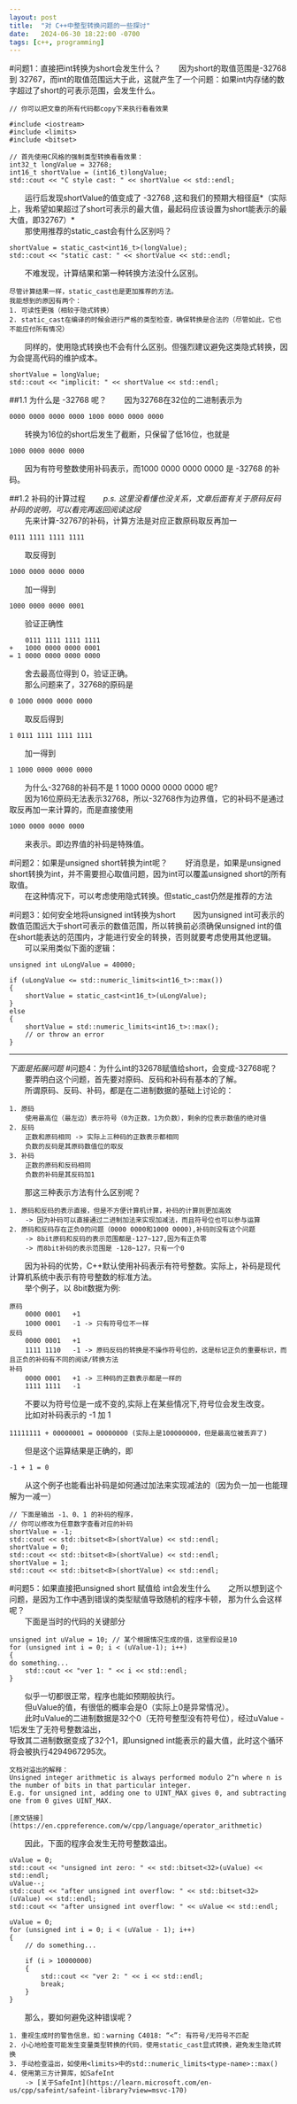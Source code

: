 ```yaml
---
layout: post
title:  "对 C++中整型转换问题的一些探讨"
date:   2024-06-30 18:22:00 -0700
tags: [c++, programming]
---
```


#问题1：直接把int转换为short会发生什么？
  &emsp;&emsp;因为short的取值范围是-32768 到 32767，而int的取值范围远大于此，这就产生了一个问题：如果int内存储的数字超过了short的可表示范围，会发生什么。

	// 你可以把文章的所有代码都copy下来执行看看效果

	#include <iostream>
	#include <limits>
	#include <bitset>

	// 首先使用C风格的强制类型转换看看效果：
    int32_t longValue = 32768;
    int16_t shortValue = (int16_t)longValue;
    std::cout << "C style cast: " << shortValue << std::endl;

  &emsp;&emsp;运行后发现shortValue的值变成了 -32768 ,这和我们的预期大相径庭*（实际上，我希望如果超过了short可表示的最大值，最起码应该设置为short能表示的最大值，即32767）*<br/>
  &emsp;&emsp;那使用推荐的static_cast会有什么区别吗？

	shortValue = static_cast<int16_t>(longValue);
    std::cout << "static cast: " << shortValue << std::endl;

  &emsp;&emsp;不难发现，计算结果和第一种转换方法没什么区别。
  
	尽管计算结果一样，static_cast也是更加推荐的方法。
	我能想到的原因有两个：
	1. 可读性更强（相较于隐式转换）
	2. static_cast在编译的时候会进行严格的类型检查，确保转换是合法的（尽管如此，它也不能应付所有情况）

  &emsp;&emsp;同样的，使用隐式转换也不会有什么区别。但强烈建议避免这类隐式转换，因为会提高代码的维护成本。

	shortValue = longValue;
    std::cout << "implicit: " << shortValue << std::endl;

##1.1 为什么是 -32768 呢？
  &emsp;&emsp;因为32768在32位的二进制表示为 

	0000 0000 0000 0000 1000 0000 0000 0000
  &emsp;&emsp;转换为16位的short后发生了截断，只保留了低16位，也就是

	1000 0000 0000 0000
  &emsp;&emsp;因为有符号整数使用补码表示，而1000 0000 0000 0000 是 -32768 的补码。

##1.2 补码的计算过程
  &emsp;&emsp;*p.s. 这里没看懂也没关系，文章后面有关于原码反码补码的说明，可以看完再返回阅读这段*<br/>
  &emsp;&emsp;先来计算-32767的补码，计算方法是对应正数原码取反再加一

	0111 1111 1111 1111
  &emsp;&emsp;取反得到

	1000 0000 0000 0000
  &emsp;&emsp;加一得到

	1000 0000 0000 0001

  &emsp;&emsp;验证正确性

		0111 1111 1111 1111
	+	1000 0000 0000 0001
	= 1 0000 0000 0000 0000
  &emsp;&emsp;舍去最高位得到 0，验证正确。<br/>
  &emsp;&emsp;那么问题来了，32768的原码是

	0 1000 0000 0000 0000

  &emsp;&emsp;取反后得到

	1 0111 1111 1111 1111
  &emsp;&emsp;加一得到

	1 1000 0000 0000 0000

  &emsp;&emsp;为什么-32768的补码不是 1 1000 0000 0000 0000 呢? <br/>
  &emsp;&emsp;因为16位原码无法表示32768，所以-32768作为边界值，它的补码不是通过取反再加一来计算的，而是直接使用

	1000 0000 0000 0000
  &emsp;&emsp;来表示。即边界值的补码是特殊值。

#问题2：如果是unsigned short转换为int呢？
  &emsp;&emsp;好消息是，如果是unsigned short转换为int，并不需要担心取值问题，因为int可以覆盖unsigned short的所有取值。 <br/> 
  &emsp;&emsp;在这种情况下，可以考虑使用隐式转换。但static_cast仍然是推荐的方法

#问题3：如何安全地将unsigned int转换为short
  &emsp;&emsp;因为unsigned int可表示的数值范围远大于short可表示的数值范围，所以转换前必须确保unsigned int的值在short能表达的范围内，才能进行安全的转换，否则就要考虑使用其他逻辑。<br/>
  &emsp;&emsp;可以采用类似下面的逻辑：

	unsigned int uLongValue = 40000;

    if (uLongValue <= std::numeric_limits<int16_t>::max())
    {
        shortValue = static_cast<int16_t>(uLongValue);
    }
    else
    {
        shortValue = std::numeric_limits<int16_t>::max();
        // or throw an error
    }

***
*下面是拓展问题*
#问题4：为什么int的32678赋值给short，会变成-32768呢？
&emsp;&emsp;要弄明白这个问题，首先要对原码、反码和补码有基本的了解。<br/>
&emsp;&emsp;所谓原码、反码、补码，都是在二进制数据的基础上讨论的：

	1. 原码
		使用最高位（最左边）表示符号（0为正数，1为负数），剩余的位表示数值的绝对值
	2. 反码
		正数和原码相同 -> 实际上三种码的正数表示都相同
		负数的反码是其原码数值位的取反
	3. 补码
		正数的原码和反码相同
		负数的补码是其反码加1

&emsp;&emsp;那这三种表示方法有什么区别呢？<br/>

	1. 原码和反码的表示直接，但是不方便计算机计算，补码的计算则更加高效
		-> 因为补码可以直接通过二进制加法来实现加减法，而且符号位也可以参与运算
	2. 原码和反码存在正负0的问题（0000 0000和1000 0000),补码则没有这个问题
		-> 8bit原码和反码的表示范围都是-127~127,因为有正负零
		-> 而8bit补码的表示范围是 -128~127，只有一个0

&emsp;&emsp;因为补码的优势，C++默认使用补码表示有符号整数。实际上，补码是现代计算机系统中表示有符号整数的标准方法。<br/>
&emsp;&emsp;举个例子，以 8bit数据为例:<br/>

	原码
		0000 0001	+1
		1000 0001	-1 -> 只有符号位不一样
	反码
		0000 0001	+1
		1111 1110	-1 -> 原码反码的转换是不操作符号位的，这是标记正负的重要标识，而且正负的补码有不同的阅读/转换方法
	补码
		0000 0001	+1 -> 三种码的正数表示都是一样的
		1111 1111	-1

&emsp;&emsp;不要以为符号位是一成不变的,实际上在某些情况下,符号位会发生改变。<br/>
&emsp;&emsp;比如对补码表示的 -1 加 1

	11111111 + 00000001 = 00000000 (实际上是100000000，但是最高位被丢弃了)
&emsp;&emsp;但是这个运算结果是正确的，即

	-1 + 1 = 0
&emsp;&emsp;从这个例子也能看出补码是如何通过加法来实现减法的（因为负一加一也能理解为一减一）

    // 下面是输出 -1、0、1 的补码的程序，
	// 你可以修改为任意数字查看对应的补码
    shortValue = -1;
    std::cout << std::bitset<8>(shortValue) << std::endl;
    shortValue = 0;
    std::cout << std::bitset<8>(shortValue) << std::endl;
    shortValue = 1;
    std::cout << std::bitset<8>(shortValue) << std::endl;

#问题5：如果直接把unsigned short 赋值给 int会发生什么
&emsp;&emsp;之所以想到这个问题，是因为工作中遇到错误的类型赋值导致随机的程序卡顿，
那为什么会这样呢？<br/>
&emsp;&emsp;下面是当时的代码的关键部分

    unsigned int uValue = 10; // 某个根据情况生成的值，这里假设是10
    for (unsigned int i = 0; i < (uValue-1); i++)
    {
    do something...
        std::cout << "ver 1: " << i << std::endl;
    }

&emsp;&emsp;似乎一切都很正常，程序也能如预期般执行。<br/>
&emsp;&emsp;但uValue的值，有很低的概率会是0（实际上0是异常情况）。<br/>
&emsp;&emsp;此时uValue的二进制数据是32个0（无符号整型没有符号位），经过uValue - 1后发生了无符号整数溢出，<br/>
导致其二进制数据变成了32个1，即unsigned int能表示的最大值，此时这个循环将会被执行4294967295次。

	文档对溢出的解释：
	Unsigned integer arithmetic is always performed modulo 2^n where n is the number of bits in that particular integer.
	E.g. for unsigned int, adding one to UINT_MAX gives 0, and subtracting one from 0 gives UINT_MAX.

	[原文链接](https://en.cppreference.com/w/cpp/language/operator_arithmetic)

&emsp;&emsp;因此，下面的程序会发生无符号整数溢出。

    uValue = 0;
    std::cout << "unsigned int zero: " << std::bitset<32>(uValue) << std::endl;
    uValue--;
    std::cout << "after unsigned int overflow: " << std::bitset<32>(uValue) << std::endl;
    std::cout << "after unsigned int overflow: " << uValue << std::endl;

    uValue = 0;
    for (unsigned int i = 0; i < (uValue - 1); i++)
    {
    	// do something...
        
        if (i > 10000000)
        {
            std::cout << "ver 2: " << i << std::endl;
            break;
        }
    }

&emsp;&emsp;那么，要如何避免这种错误呢？

	1. 重视生成时的警告信息，如：warning C4018: “<”: 有符号/无符号不匹配
	2. 小心地检查可能发生变量类型转换的代码，使用static_cast显式转换，避免发生隐式转换
	3. 手动检查溢出，如使用<limits>中的std::numeric_limits<type-name>::max()
	4. 使用第三方计算库，如SafeInt
		-> [关于SafeInt](https://learn.microsoft.com/en-us/cpp/safeint/safeint-library?view=msvc-170)